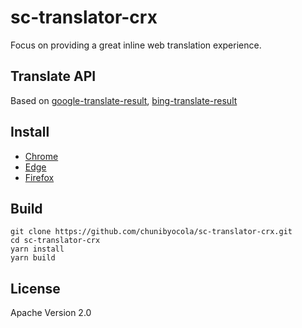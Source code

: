 # sc-translator-crx
Focus on providing a great inline web translation experience.
## Translate API
Based on [google-translate-result](https://github.com/chunibyocola/google-translate-result), [bing-translate-result](https://github.com/chunibyocola/bing-translate-result)
## Install
* [Chrome](https://chrome.google.com/webstore/detail/sctranslator/icfnljfpacimpcbpammmbclmhenimhfc)
* [Edge](https://microsoftedge.microsoft.com/addons/detail/ebkimaahhkeiplegpghijhgmlcdkeppf)
* [Firefox](https://addons.mozilla.org/firefox/addon/sctranslator/)
## Build
```
git clone https://github.com/chunibyocola/sc-translator-crx.git
cd sc-translator-crx
yarn install
yarn build
```
## License
Apache Version 2.0